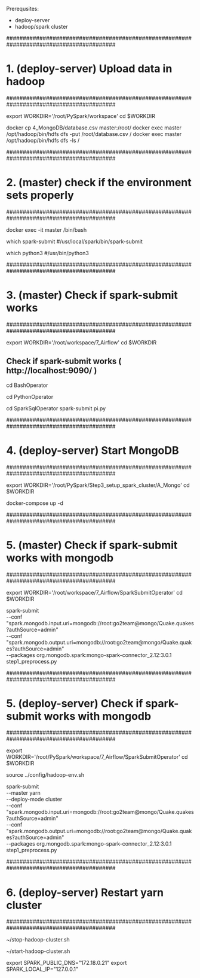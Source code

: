 
Prerequsites:
- deploy-server
- hadoop/spark cluster

#########################################################################################
# 1. (deploy-server) Upload data in hadoop
#########################################################################################

export WORKDIR='/root/PySpark/workspace'
cd $WORKDIR

docker cp 4_MongoDB/database.csv master:/root/
docker exec master /opt/hadoop/bin/hdfs dfs -put /root/database.csv /
docker exec master /opt/hadoop/bin/hdfs dfs -ls /

#########################################################################################
# 2. (master) check if the environment sets properly
#########################################################################################

docker exec -it master /bin/bash

which spark-submit
#/usr/local/spark/bin/spark-submit

which python3
#/usr/bin/python3


#########################################################################################
# 3. (master) Check if spark-submit works 
#########################################################################################

export WORKDIR='/root/workspace/7_Airflow'
cd $WORKDIR

## Check if spark-submit works  ( http://localhost:9090/ )

cd BashOperator

cd PythonOperator

cd SparkSqlOperator
spark-submit pi.py

#########################################################################################
# 4. (deploy-server) Start MongoDB
#########################################################################################

export WORKDIR='/root/PySpark/Step3_setup_spark_cluster/A_Mongo'
cd $WORKDIR

docker-compose up -d

#########################################################################################
# 5. (master) Check if spark-submit works with mongodb
#########################################################################################

export WORKDIR='/root/workspace/7_Airflow/SparkSubmitOperator'
cd $WORKDIR

spark-submit \
        --conf "spark.mongodb.input.uri=mongodb://root:go2team@mongo/Quake.quakes?authSource=admin" \
        --conf "spark.mongodb.output.uri=mongodb://root:go2team@mongo/Quake.quakes?authSource=admin" \
        --packages org.mongodb.spark:mongo-spark-connector_2.12:3.0.1 \
        step1_preprocess.py 

#########################################################################################
# 5. (deploy-server) Check if spark-submit works with mongodb
#########################################################################################

export WORKDIR='/root/PySpark/workspace/7_Airflow/SparkSubmitOperator'
cd $WORKDIR

source ../config/hadoop-env.sh 

spark-submit \
        --master yarn \
        --deploy-mode cluster \
        --conf "spark.mongodb.input.uri=mongodb://root:go2team@mongo/Quake.quakes?authSource=admin" \
        --conf "spark.mongodb.output.uri=mongodb://root:go2team@mongo/Quake.quakes?authSource=admin" \
        --packages org.mongodb.spark:mongo-spark-connector_2.12:3.0.1 \
        step1_preprocess.py 

#########################################################################################
# 6. (deploy-server) Restart yarn cluster
#########################################################################################

~/stop-hadoop-cluster.sh 

~/start-hadoop-cluster.sh

export SPARK_PUBLIC_DNS="172.18.0.21"
export SPARK_LOCAL_IP="127.0.0.1"